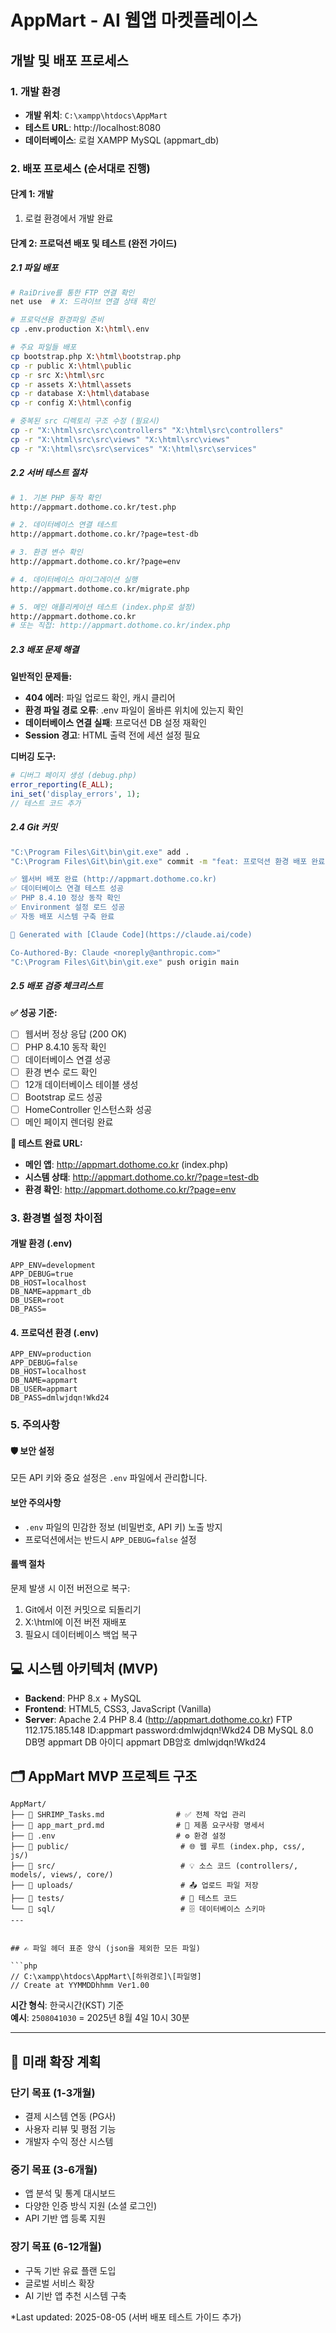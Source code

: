 # AppMart - AI 웹앱 마켓플레이스

## 개발 및 배포 프로세스

### 1. 개발 환경
- **개발 위치**: `C:\xampp\htdocs\AppMart`
- **테스트 URL**: http://localhost:8080
- **데이터베이스**: 로컬 XAMPP MySQL (appmart_db)

### 2. 배포 프로세스 (순서대로 진행)

#### 단계 1: 개발 
1. 로컬 환경에서 개발 완료

#### 단계 2: 프로덕션 배포 및 테스트 (완전 가이드)

##### 2.1 파일 배포
```bash
# RaiDrive를 통한 FTP 연결 확인
net use  # X: 드라이브 연결 상태 확인

# 프로덕션용 환경파일 준비
cp .env.production X:\html\.env

# 주요 파일들 배포
cp bootstrap.php X:\html\bootstrap.php
cp -r public X:\html\public
cp -r src X:\html\src
cp -r assets X:\html\assets
cp -r database X:\html\database
cp -r config X:\html\config

# 중복된 src 디렉토리 구조 수정 (필요시)
cp -r "X:\html\src\src\controllers" "X:\html\src\controllers"
cp -r "X:\html\src\src\views" "X:\html\src\views"
cp -r "X:\html\src\src\services" "X:\html\src\services"
```

##### 2.2 서버 테스트 절차
```bash
# 1. 기본 PHP 동작 확인
http://appmart.dothome.co.kr/test.php

# 2. 데이터베이스 연결 테스트
http://appmart.dothome.co.kr/?page=test-db

# 3. 환경 변수 확인
http://appmart.dothome.co.kr/?page=env

# 4. 데이터베이스 마이그레이션 실행
http://appmart.dothome.co.kr/migrate.php

# 5. 메인 애플리케이션 테스트 (index.php로 설정)
http://appmart.dothome.co.kr
# 또는 직접: http://appmart.dothome.co.kr/index.php
```

##### 2.3 배포 문제 해결
**일반적인 문제들:**
- **404 에러**: 파일 업로드 확인, 캐시 클리어
- **환경 파일 경로 오류**: .env 파일이 올바른 위치에 있는지 확인
- **데이터베이스 연결 실패**: 프로덕션 DB 설정 재확인
- **Session 경고**: HTML 출력 전에 세션 설정 필요

**디버깅 도구:**
```php
# 디버그 페이지 생성 (debug.php)
error_reporting(E_ALL);
ini_set('display_errors', 1);
// 테스트 코드 추가
```

##### 2.4 Git 커밋
```bash
"C:\Program Files\Git\bin\git.exe" add .
"C:\Program Files\Git\bin\git.exe" commit -m "feat: 프로덕션 환경 배포 완료 및 테스트 성공

✅ 웹서버 배포 완료 (http://appmart.dothome.co.kr)
✅ 데이터베이스 연결 테스트 성공
✅ PHP 8.4.10 정상 동작 확인
✅ Environment 설정 로드 성공
✅ 자동 배포 시스템 구축 완료

🚀 Generated with [Claude Code](https://claude.ai/code)

Co-Authored-By: Claude <noreply@anthropic.com>"
"C:\Program Files\Git\bin\git.exe" push origin main
```

##### 2.5 배포 검증 체크리스트
**✅ 성공 기준:**
- [ ] 웹서버 정상 응답 (200 OK)
- [ ] PHP 8.4.10 동작 확인
- [ ] 데이터베이스 연결 성공
- [ ] 환경 변수 로드 확인
- [ ] 12개 데이터베이스 테이블 생성
- [ ] Bootstrap 로드 성공
- [ ] HomeController 인스턴스화 성공
- [ ] 메인 페이지 렌더링 완료

**🔗 테스트 완료 URL:**
- **메인 앱**: http://appmart.dothome.co.kr (index.php)
- **시스템 상태**: http://appmart.dothome.co.kr/?page=test-db
- **환경 확인**: http://appmart.dothome.co.kr/?page=env

### 3. 환경별 설정 차이점

#### 개발 환경 (.env)
```env
APP_ENV=development
APP_DEBUG=true
DB_HOST=localhost
DB_NAME=appmart_db
DB_USER=root
DB_PASS=
```

#### 4. 프로덕션 환경 (.env)
```env
APP_ENV=production
APP_DEBUG=false
DB_HOST=localhost
DB_NAME=appmart
DB_USER=appmart
DB_PASS=dmlwjdqn!Wkd24
```
### 5. 주의사항

#### 🛡️ 보안 설정

모든 API 키와 중요 설정은 `.env` 파일에서 관리합니다.

#### 보안 주의사항
- `.env` 파일의 민감한 정보 (비밀번호, API 키) 노출 방지
- 프로덕션에서는 반드시 `APP_DEBUG=false` 설정

#### 롤백 절차
문제 발생 시 이전 버전으로 복구:
1. Git에서 이전 커밋으로 되돌리기
2. X:\html에 이전 버전 재배포
3. 필요시 데이터베이스 백업 복구

## 💻 시스템 아키텍처 (MVP)

- **Backend**: PHP 8.x + MySQL
- **Frontend**: HTML5, CSS3, JavaScript (Vanilla)
- **Server**: Apache 2.4 PHP 8.4 (http://appmart.dothome.co.kr)
  FTP 112.175.185.148  ID:appmart password:dmlwjdqn!Wkd24
  DB MySQL 8.0 DB명 appmart DB 아이디 appmart DB암호 dmlwjdqn!Wkd24

## 🗂️ AppMart MVP 프로젝트 구조

```
AppMart/
├── 📄 SHRIMP_Tasks.md                # ✅ 전체 작업 관리
├── 📄 app_mart_prd.md                # 📜 제품 요구사항 명세서
├── 📄 .env                           # ⚙️ 환경 설정
├── 📂 public/                         # 🌐 웹 루트 (index.php, css/, js/)
├── 📂 src/                            # 💡 소스 코드 (controllers/, models/, views/, core/)
├── 📂 uploads/                        # 📤 업로드 파일 저장
├── 📂 tests/                          # 🧪 테스트 코드
└── 📂 sql/                            # 🗄️ 데이터베이스 스키마
---


## ✍️ 파일 헤더 표준 양식 (json을 제외한 모든 파일)

```php
// C:\xampp\htdocs\AppMart\[하위경로]\[파일명]
// Create at YYMMDDhhmm Ver1.00
```

**시간 형식**: 한국시간(KST) 기준  
**예시**: `2508041030` = 2025년 8월 4일 10시 30분

---

## 🚀 미래 확장 계획

### 단기 목표 (1-3개월)
- 결제 시스템 연동 (PG사)
- 사용자 리뷰 및 평점 기능
- 개발자 수익 정산 시스템

### 중기 목표 (3-6개월)
- 앱 분석 및 통계 대시보드
- 다양한 인증 방식 지원 (소셜 로그인)
- API 기반 앱 등록 지원

### 장기 목표 (6-12개월)
- 구독 기반 유료 플랜 도입
- 글로벌 서비스 확장
- AI 기반 앱 추천 시스템 구축
  
*Last updated: 2025-08-05 (서버 배포 테스트 가이드 추가)
